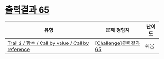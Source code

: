 # [출력결과 65](https://https://en.codetree.ai/trails/complete/curated-cards/challenge-reading-k201819)

|유형|문제 경험치|난이도|
|---|---|---|
|[Trail 2 / 함수 / Call by value / Call by reference](https://https://en.codetree.ai/trail-info/novice-mid/)|[[Challenge]출력결과 65](https://https://en.codetree.ai/trails/complete/curated-cards/challenge-reading-k201819/)|쉬움|

